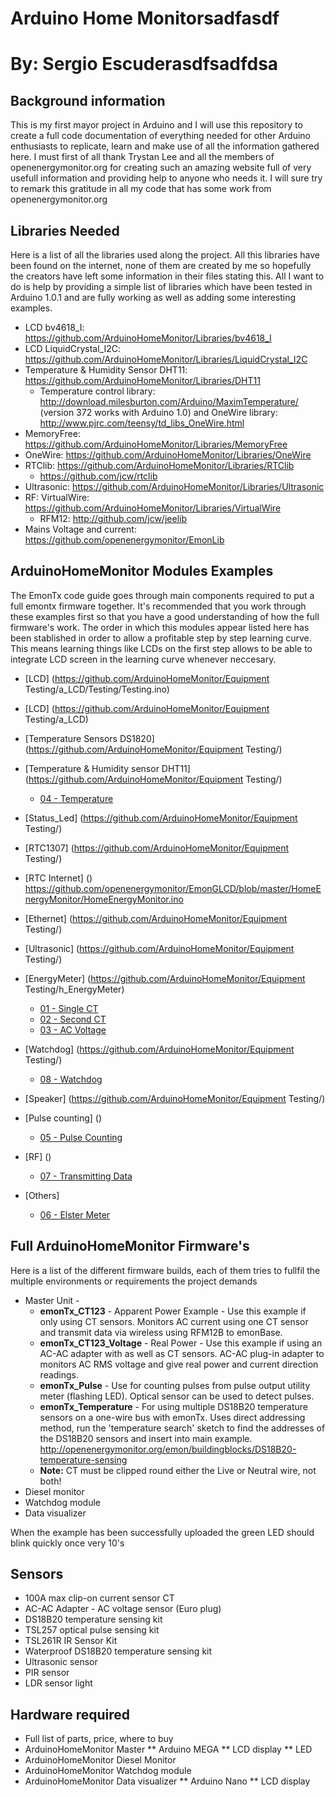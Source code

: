 # Arduino Home Monitorsadfasdf
# By: Sergio Escuderasdfsadfdsa

## Background information
This is my first mayor project in Arduino and I will use this repository to create a full code documentation of everything needed for other Arduino enthusiasts to replicate, learn and make use of all the information gathered here.
I must first of all thank Trystan Lee and all the members of openenergymonitor.org for creating such an amazing website full of very usefull information and providing help to anyone who needs it. I will sure try to remark this gratitude in all my code that has some work from openenergymonitor.org 


## Libraries Needed
Here is a list of all the libraries used along the project. All this libraries have been found on the internet, none of them are created by me so hopefully the creators have left some information in their files stating this. All I want to do is help by providing a simple list of libraries which have been tested in Arduino 1.0.1 and are fully working as well as adding some interesting examples.
* LCD bv4618_I: https://github.com/ArduinoHomeMonitor/Libraries/bv4618_I
* LCD LiquidCrystal_I2C: https://github.com/ArduinoHomeMonitor/Libraries/LiquidCrystal_I2C
* Temperature & Humidity Sensor DHT11: https://github.com/ArduinoHomeMonitor/Libraries/DHT11
	* Temperature control library: http://download.milesburton.com/Arduino/MaximTemperature/ (version 372 works with Arduino 1.0) and OneWire library: http://www.pjrc.com/teensy/td_libs_OneWire.html
* MemoryFree: https://github.com/ArduinoHomeMonitor/Libraries/MemoryFree
* OneWire: https://github.com/ArduinoHomeMonitor/Libraries/OneWire
* RTClib: https://github.com/ArduinoHomeMonitor/Libraries/RTClib
	* https://github.com/jcw/rtclib
* Ultrasonic: https://github.com/ArduinoHomeMonitor/Libraries/Ultrasonic
* RF: VirtualWire: https://github.com/ArduinoHomeMonitor/Libraries/VirtualWire
	* RFM12: http://github.com/jcw/jeelib
* Mains Voltage and current: https://github.com/openenergymonitor/EmonLib


## ArduinoHomeMonitor Modules Examples
The EmonTx code guide goes through main components required to put a full emontx firmware together. It's recommended that you work through these examples first so that you have a good understanding of how the full firmware's work.
The order in which this modules appear listed here has been stablished in order to allow a profitable step by step learning curve. This means learning things like LCDs on the first step allows to be able to integrate LCD screen in the learning curve whenever neccesary.
* [LCD] (https://github.com/ArduinoHomeMonitor/Equipment Testing/a_LCD/Testing/Testing.ino)
* [LCD] (https://github.com/ArduinoHomeMonitor/Equipment Testing/a_LCD)
* [Temperature Sensors DS1820] (https://github.com/ArduinoHomeMonitor/Equipment Testing/)
* [Temperature & Humidity sensor DHT11] (https://github.com/ArduinoHomeMonitor/Equipment Testing/)
	* [04 - Temperature](https://github.com/openenergymonitor/emonTxFirmware/blob/master/Guide/d_Temperature/d_Temperature.ino)
* [Status_Led] (https://github.com/ArduinoHomeMonitor/Equipment Testing/)
* [RTC1307] (https://github.com/ArduinoHomeMonitor/Equipment Testing/)
* [RTC Internet] ()
https://github.com/openenergymonitor/EmonGLCD/blob/master/HomeEnergyMonitor/HomeEnergyMonitor.ino


* [Ethernet] (https://github.com/ArduinoHomeMonitor/Equipment Testing/)
* [Ultrasonic] (https://github.com/ArduinoHomeMonitor/Equipment Testing/)
* [EnergyMeter] (https://github.com/ArduinoHomeMonitor/Equipment Testing/h_EnergyMeter)
	* [01 - Single CT](https://github.com/openenergymonitor/emonTxFirmware/blob/master/Guide/a_SingleCT/a_SingleCT.ino)
	* [02 - Second CT](https://github.com/openenergymonitor/emonTxFirmware/blob/master/Guide/b_SecondCT/b_SecondCT.ino)
	* [03 - AC Voltage](https://github.com/openenergymonitor/emonTxFirmware/blob/master/Guide/c_ACVoltage/c_ACVoltage.ino)
* [Watchdog] (https://github.com/ArduinoHomeMonitor/Equipment Testing/)
	* [08 - Watchdog](https://github.com/openenergymonitor/emonTxFirmware/blob/master/Guide/h_watchdog/h_watchdog.ino)
* [Speaker] (https://github.com/ArduinoHomeMonitor/Equipment Testing/)
* [Pulse counting] ()
	* [05 - Pulse Counting](https://github.com/openenergymonitor/emonTxFirmware/blob/master/Guide/e_PulseCounting/e_PulseCounting.ino)
* [RF] ()
	* [07 - Transmitting Data](https://github.com/openenergymonitor/emonTxFirmware/blob/master/Guide/g_TransmittingData/g_TransmittingData.ino)
* [Others]
	* [06 - Elster Meter](https://github.com/openenergymonitor/emonTxFirmware/blob/master/Guide/f_ElsterMeter/f_ElsterMeter.ino)

## Full ArduinoHomeMonitor Firmware's
Here is a list of the different firmware builds, each of them tries to fullfil the multiple environments or requirements the project demands

* Master Unit - 
	* **emonTx_CT123** - Apparent Power Example - Use this example if only using CT sensors. Monitors AC current using one CT sensor and transmit data via wireless using RFM12B to emonBase. 
	* **emonTx_CT123_Voltage** - Real Power - Use this example if using an AC-AC adapter with as well as CT sensors. AC-AC plug-in adapter to monitors AC RMS voltage and give real power and current direction readings. 
	* **emonTx_Pulse** - Use for counting pulses from pulse output utility meter (flashing LED). Optical sensor can be used to detect pulses. 
	* **emonTx_Temperature** - For using multiple DS18B20 temperature sensors on a one-wire bus with emonTx. Uses direct addressing method, run the 'temperature search' sketch to find the addresses of the DS18B20 sensors and insert into main example. http://openenergymonitor.org/emon/buildingblocks/DS18B20-temperature-sensing
	* **Note:** CT must be clipped round either the Live or Neutral wire, not both! 
* Diesel monitor
* Watchdog module
* Data visualizer

When the example has been successfully uploaded the green LED should blink quickly once very 10's


## Sensors
* 100A max clip-on current sensor CT
* AC-AC Adapter - AC voltage sensor (Euro plug)
* DS18B20 temperature sensing kit
* TSL257 optical pulse sensing kit
* TSL261R IR Sensor Kit
* Waterproof DS18B20 temperature sensing kit
* Ultrasonic sensor
* PIR sensor
* LDR sensor light

## Hardware required
* Full list of parts, price, where to buy
* ArduinoHomeMonitor Master
** Arduino MEGA
** LCD display
** LED
* ArduinoHomeMonitor Diesel Monitor
* ArduinoHomeMonitor Watchdog module
* ArduinoHomeMonitor Data visualizer
** Arduino Nano
** LCD display
